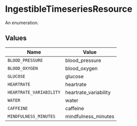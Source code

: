# IngestibleTimeseriesResource

An enumeration.


## Values

| Name                    | Value                   |
| ----------------------- | ----------------------- |
| `BLOOD_PRESSURE`        | blood_pressure          |
| `BLOOD_OXYGEN`          | blood_oxygen            |
| `GLUCOSE`               | glucose                 |
| `HEARTRATE`             | heartrate               |
| `HEARTRATE_VARIABILITY` | heartrate_variability   |
| `WATER`                 | water                   |
| `CAFFEINE`              | caffeine                |
| `MINDFULNESS_MINUTES`   | mindfulness_minutes     |